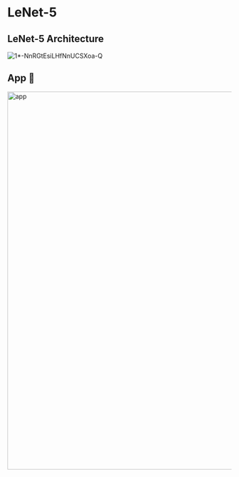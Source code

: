 # LeNet-5

## LeNet-5 Architecture
![1*-NnRGtEsiLHfNnUCSXoa-Q](https://user-images.githubusercontent.com/59762084/164123122-0df7cf03-b951-4593-b9f0-5b090c73b083.png)

## App 🐸
<img width="848" alt="app" src="https://user-images.githubusercontent.com/59762084/164125552-150780ae-8404-4bc3-a04a-6f7bfe11b880.png">

